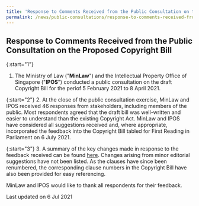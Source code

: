 ```yaml
---
title: 'Response to Comments Received from the Public Consultation on the Proposed Copyright Bill'
permalink: /news/public-consultations/response-to-comments-received-from-copyright-bill-consult
---
```



**Response to Comments Received from the Public Consultation on the Proposed Copyright Bill**
---

{:start="1"}
1.	The Ministry of Law ("**MinLaw**") and the Intellectual Property Office of Singapore ("**IPOS**") conducted a public consultation on the draft Copyright Bill for the periof 5 February 2021 to 8 April 2021.

{:start="2"}
2.	At the close of the public consultation exercise, MinLaw and IPOS received 46 responses from stakeholders, including members of the public. Most respondents agreed that the draft bill was well-written and easier to understand than the existing Copyright Act. MinLaw and IPOS have considered all suggestions received and, where appropriate, incorporated the feedback into the Copyright Bill tabled for First Reading in Parliament on 6 July 2021.

{:start="3"}
3.	A summary of the key changes made in response to the feedback received can be found [here](/files/news/public-consultations/2021/copyrightbill/CopyrightBill_ClosingReport.pdf). Changes arising from minor editorial suggestions have not been listed. As the clauses have since been renumbered, the corresponding clause numbers in the Copyright Bill have also been provided for easy referencing.

MinLaw and IPOS would like to thank all respondents for their feedback.

<p class="right-side-updated">Last updated on 6 Jul 2021</p> 
